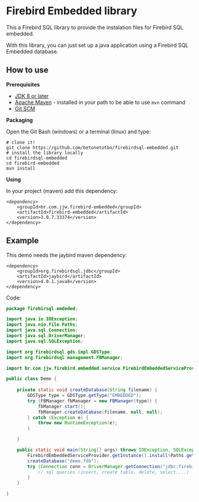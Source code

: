 # Firebird Embedded library

This a Firebird SQL library to provide the instalation files for Firebird SQL embedded.

With this library, you can just set up a java application using a Firebird SQL Embedded database.

## How to use

**Prerequisites**

- [JDK 8 or later](https://www.oracle.com/br/java/technologies/javase-downloads.html)
- [Apache Maven](https://maven.apache.org/) - installed in your path to be able to use `mvn` command
- [Git SCM](https://git-scm.com/)

**Packaging** 

Open the Git Bash (windows) or a terminal (linux) and type:

```
# clone it!
git clone https://github.com/betonetotbo/firebirdsql-embedded.git
# install the library locally
cd firebirdsql-embedded
cd firebird-embedded
mvn install
``` 

**Using**

In your project (maven) add this dependency:

```
<dependency>
	<groupId>br.com.jjw.firebird-embedded</groupId>
	<artifactId>firebird-embedded</artifactId>
	<version>3.0.7.33374</version>
</dependency>
```

## Example

This demo needs the jaybird maven dependency:

```
<dependency>
	<groupId>org.firebirdsql.jdbc</groupId>
	<artifactId>jaybird</artifactId>
	<version>4.0.1.java8</version>
</dependency>
```

Code:

```java
package firebirsql.emdeded;

import java.io.IOException;
import java.nio.file.Paths;
import java.sql.Connection;
import java.sql.DriverManager;
import java.sql.SQLException;

import org.firebirdsql.gds.impl.GDSType;
import org.firebirdsql.management.FBManager;

import br.com.jjw.firebird.embedded.service.FirebirdEmbeddedServiceProvider;

public class Demo {
	
	private static void createDatabase(String filename) {
		GDSType type = GDSType.getType("EMBEDDED");
		try (FBManager fbManager = new FBManager(type)) {
			fbManager.start();
			fbManager.createDatabase(filename, null, null);
		} catch (Exception e) {
			throw new RuntimeException(e);
		}

	}

	public static void main(String[] args) throws IOException, SQLException {
		FirebirdEmbeddedServiceProvider.getInstance().install(Paths.get("path-to-install"));
		createDatabase("demo.fdb");
		try (Connection conn = DriverManager.getConnection("jdbc:firebirdsql:embedded:demo.fdb")) {
			// sql queries (insert, create table, delete, select....)
		}
	}

}

```

